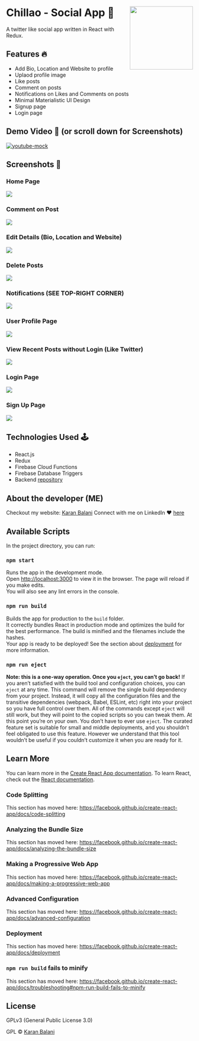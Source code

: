 # Chillao - Social App 📱 <img src="/githubAssets/logo.png" align="right" width="170" height="170" />
A twitter like social app written in React with Redux.

## Features 🔥 
- Add Bio, Location and Website to profile
- Uplaod profile image
- Like posts
- Comment on posts
- Notifications on Likes and Comments on posts
- Minimal Materialistic UI Design
- Signup page
- Login page


## Demo Video 📼 (or scroll down for Screenshots)

[![youtube-mock](/githubAssets/youtube-mock.png)](https://youtu.be/EVNMiWLMegQ)

## Screenshots 🥶
### Home Page

<img src="/githubAssets/home-page-mock.png"/>

### Comment on Post

<img src="/githubAssets/comment-on-post-mock.png"/>

### Edit Details (Bio, Location and Website)

<img src="/githubAssets/edit-details-mock.png"/>

### Delete Posts

<img src="/githubAssets/delete-post-mock.png"/>

### Notifications (SEE TOP-RIGHT CORNER)

<img src="/githubAssets/notifications-mock.png"/>

### User Profile Page

<img src="/githubAssets/user-profile-mock.png"/>

### View Recent Posts without Login (Like Twitter)

<img src="/githubAssets/recent-posts-without-login-mock.png"/>

### Login Page

<img src="/githubAssets/login-form-mock.png"/>

### Sign Up Page

<img src="/githubAssets/signup-page-mock.png"/>


## Technologies Used 🕹
- React.js
- Redux
- Firebase Cloud Functions
- Firebase Database Triggers
- Backend [repository](https://github.com/krnblni/JASAP-Cloud-Functions)

## About the developer (ME)
Checkout my website: [Karan Balani](https://krnblni.github.io)
Connect with me on LinkedIn ❤️  [here](https://linkedin.com/in/krnblni)

## Available Scripts
In the project directory, you can run:

### `npm start`
Runs the app in the development mode.<br />
Open [http://localhost:3000](http://localhost:3000) to view it in the browser.
The page will reload if you make edits.<br />
You will also see any lint errors in the console.

### `npm run build`
Builds the app for production to the `build` folder.<br />
It correctly bundles React in production mode and optimizes the build for the best performance.
The build is minified and the filenames include the hashes.<br />
Your app is ready to be deployed!
See the section about [deployment](https://facebook.github.io/create-react-app/docs/deployment) for more information.

### `npm run eject`
**Note: this is a one-way operation. Once you `eject`, you can’t go back!**
If you aren’t satisfied with the build tool and configuration choices, you can `eject` at any time. This command will remove the single build dependency from your project.
Instead, it will copy all the configuration files and the transitive dependencies (webpack, Babel, ESLint, etc) right into your project so you have full control over them. All of the commands except `eject` will still work, but they will point to the copied scripts so you can tweak them. At this point you’re on your own.
You don’t have to ever use `eject`. The curated feature set is suitable for small and middle deployments, and you shouldn’t feel obligated to use this feature. However we understand that this tool wouldn’t be useful if you couldn’t customize it when you are ready for it.

## Learn More
You can learn more in the [Create React App documentation](https://facebook.github.io/create-react-app/docs/getting-started).
To learn React, check out the [React documentation](https://reactjs.org/).

### Code Splitting
This section has moved here: https://facebook.github.io/create-react-app/docs/code-splitting

### Analyzing the Bundle Size
This section has moved here: https://facebook.github.io/create-react-app/docs/analyzing-the-bundle-size

### Making a Progressive Web App
This section has moved here: https://facebook.github.io/create-react-app/docs/making-a-progressive-web-app

### Advanced Configuration
This section has moved here: https://facebook.github.io/create-react-app/docs/advanced-configuration

### Deployment
This section has moved here: https://facebook.github.io/create-react-app/docs/deployment

### `npm run build` fails to minify
This section has moved here: https://facebook.github.io/create-react-app/docs/troubleshooting#npm-run-build-fails-to-minify

## License
GPLv3 (General Public License 3.0) 

GPL © [Karan Balani](https://krnblni.github.io)
